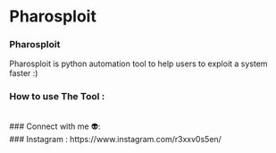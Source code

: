 # Pharosploit
### Pharosploit ###
Pharosploit is python automation tool to help users to exploit a system faster :)
### How to use The Tool :

<br />
### Connect with me 👽:
<br />
### Instagram : 
https://www.instagram.com/r3xxv0s5en/
